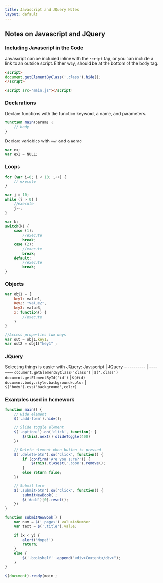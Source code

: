 ```yaml
---
title: Javascript and JQuery Notes
layout: default
---
```


## Notes on Javascript and JQuery

### Including Javascript in the Code
Javascript can be included inline with the `script` tag, or you can include a link to an outside script. Either way, should be at the bottom of the body tag.
```HTML
<script>
document.getElementByClass('.class').hide();
</script>

<script src="main.js"></script>
```

### Declarations
Declare functions with the function keyword, a name, and parameters.
```Javascript
function main(param) {
    // body
}
```
Declare variables with `var` and a name
```Javascript
var ex;
var ex1 = NULL;
```

### Loops
```Javascript
for (var i=0; i < 10; i++) {
    // execute
}

var j = 10;
while (j > 0) {
    //execute
    j--;
}

var k;
switch(k) {
    case (1):
        //execute
        break;
    case (2):
        //execute
        break;
    default:
        //execute
        break;
}
```

### Objects
```Javascript
var obj1 = {
    key1: value1,
    key2: "value2",
    key3: value3,
    x: function() {
        //execute
    }
}

//Access properties two ways
var out = obj1.key1;
var out2 = obj1["key1"];
```

### JQuery
Selecting things is easier with JQuery:
Javascript | JQuery
----------- | --------
`document.getElementByClass('class')` | `$('.class')`
`document.getElementById('id')` | `$(#id)`
`document.body.style.background=color` | `$('body').css('background',color)`

### Examples used in homework
```Javascript
function main() {
    // Hide element
    $('.add-form').hide();

    // Slide toggle element
    $('.options').on('click', function() {
        $(this).next().slideToggle(400);
    })

    // Delete element when button is pressed
    $('.delete-btn').on('click', function() {
        if (confirm('Are you sure?')) {
            $(this).closest('.book').remove();
        }
        else return false;
    })

    // Submit form
    $('.submit-btn').on('click', function() {
        submitNewBook();
        $('#add')[0].reset();
    })
}

function submitNewBook() {
    var num = $('.pages').valueAsNumber;
    var text = $('.title').value;

    if (x < y) {
        alert('Nope!');
        return;
    }
    else {
        $('.bookshelf').append("<div>Content</div>");
    }
}

$(document).ready(main);
```
